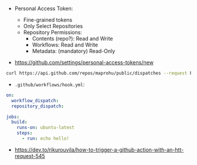 * Personal Access Token:
  * Fine-grained tokens
  * Only Select Repositories
  * Repository Permissions:
    * Contents (repo?): Read and Write
    * Workflows: Read and Write
    * Metadata: (mandatory) Read-Only

* https://github.com/settings/personal-access-tokens/new

```bash
curl https://api.github.com/repos/maprohu/public/dispatches --request POST -d '{"event_type": "hello"}' -H "Authorization: Bearer <token>"
```

* ```.github/workflows/hook.yml```:

```yaml
on:
  workflow_dispatch:
  repository_dispatch:

jobs:
  build:
    runs-on: ubuntu-latest
    steps:
      - run: echo hello!
```

* https://dev.to/rikurouvila/how-to-trigger-a-github-action-with-an-htt-request-545
